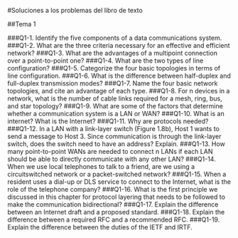 #Soluciones a los problemas del libro de texto

##Tema 1

###Q1-1. Identify the five components of a data communications system.
###Q1-2. What are the three criteria necessary for an effective and efficient network?
###Q1-3. What are the advantages of a multipoint connection over a point-to-point one?
###Q1-4. What are the two types of line configuration?
###Q1-5. Categorize the four basic topologies in terms of line configuration.
###Q1-6. What is the difference between half-duplex and full-duplex transmission modes?
###Q1-7. Name the four basic network topologies, and cite an advantage of each type.
###Q1-8. For n devices in a network, what is the number of cable links required for a mesh, ring, bus, and star topology?
###Q1-9. What are some of the factors that determine whether a communication system is a LAN or WAN?
###Q1-10. What is an internet? What is the Internet?
###Q1-11. Why are protocols needed?
###Q1-12. In a LAN with a link-layer switch (Figure 1.8b), Host 1 wants to send a message to Host 3. Since communication is through the link-layer switch, does the switch need to have an address? Explain.
###Q1-13. How many point-to-point WANs are needed to connect n LANs if each LAN should be able to directly communicate with any other LAN?
###Q1-14. When we use local telephones to talk to a friend, are we using a circuitswitched network or a packet-switched network?
###Q1-15. When a resident uses a dial-up or DLS service to connect to the Internet, what is the role of the telephone company?
###Q1-16. What is the first principle we discussed in this chapter for protocol layering that needs to be followed to make the communication bidirectional?
###Q1-17. Explain the difference between an Internet draft and a proposed standard.
###Q1-18. Explain the difference between a required RFC and a recommended RFC.
###Q1-19. Explain the difference between the duties of the IETF and IRTF.
